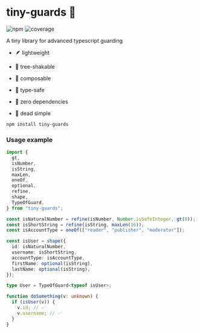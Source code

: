 # tiny-guards 💂

![npm](https://img.shields.io/npm/v/tiny-guards?logo=npm&color=brightgreen&link=https%3A%2F%2Fwww.npmjs.com%2Fpackage%2Ftiny-guards)
![coverage](https://img.shields.io/badge/coverage-100%25-brightgreen?labelColor=coverage)

A tiny library for advanced typescript guarding

- 🪶 lightweight

- 🍃 tree-shakable

- 🧱 composable

- 👮 type-safe

- 🔗 zero dependencies

- 🌚 dead simple

```bash
npm install tiny-guards
```

### Usage example

```typescript
import {
  gt,
  isNumber,
  isString,
  maxLen,
  oneOf,
  optional,
  refine,
  shape,
  TypeOfGuard,
} from "tiny-guards";

const isNaturalNumber = refine(isNumber, Number.isSafeInteger, gt(0));
const isShortString = refine(isString, maxLen(16));
const isAccountType = oneOf(["reader", "publisher", "moderator"]);

const isUser = shape({
  id: isNaturalNumber,
  username: isShortString,
  accountType: isAccountType,
  firstName: optional(isString),
  lastName: optional(isString),
});

type User = TypeOfGuard<typeof isUser>;

function doSomething(v: unknown) {
  if (isUser(v)) {
    v.id; // ✅
    v.username; // ✅
  }
}
```
